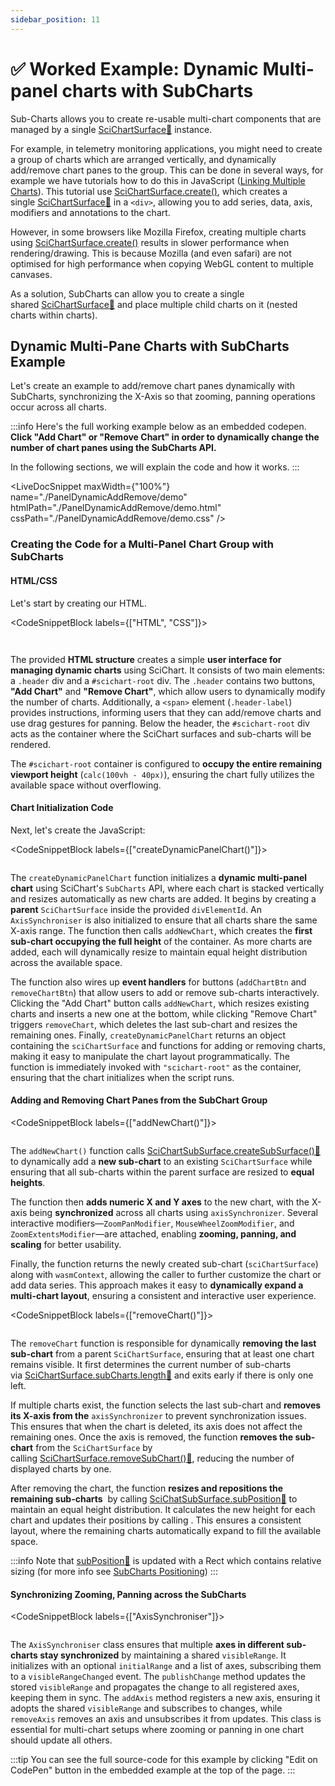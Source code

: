 ```yaml
---
sidebar_position: 11
---
```


# ✅ Worked Example: Dynamic Multi-panel charts with SubCharts

Sub-Charts allows you to create re-usable multi-chart components that are managed by a single [SciChartSurface:blue_book:](https://www.scichart.com/documentation/js/current/typedoc/classes/scichartsurface.html) instance.

For example, in telemetry monitoring applications, you might need to create a group of charts which are arranged vertically, and dynamically add/remove chart panes to the group. This can be done in several ways, for example we have tutorials how to do this in JavaScript ([Linking Multiple Charts](/docs/get-started/tutorials-js-npm-webpack/tutorial-09-linking-multiple-charts)). This tutorial use [SciChartSurface.create()](/docs/2d-charts/surface/new-scichart-surface), which creates a single [SciChartSurface:blue_book:](https://www.scichart.com/documentation/js/current/typedoc/classes/scichartsurface.html) in a `<div>`, allowing you to add series, data, axis, modifiers and annotations to the chart.

However, in some browsers like Mozilla Firefox, creating multiple charts using [SciChartSurface.create()](/docs/2d-charts/surface/new-scichart-surface) results in slower performance when rendering/drawing. This is because Mozilla (and even safari) are not optimised for high performance when copying WebGL content to multiple canvases.

As a solution, SubCharts can allow you to create a single shared [SciChartSurface:blue_book:](https://www.scichart.com/documentation/js/current/typedoc/classes/scichartsurface.html) and place multiple child charts on it (nested charts within charts).

Dynamic Multi-Pane Charts with SubCharts Example
------------------------------------------------

Let's create an example to add/remove chart panes dynamically with SubCharts, synchronizing the X-Axis so that zooming, panning operations occur across all charts.

:::info
Here's the full working example below as an embedded codepen. **Click "Add Chart" or "Remove Chart" in order to dynamically change the number of chart panes using the SubCharts API.**

In the following sections, we will explain the code and how it works.
:::

<LiveDocSnippet maxWidth={"100%"} name="./PanelDynamicAddRemove/demo" htmlPath="./PanelDynamicAddRemove/demo.html" cssPath="./PanelDynamicAddRemove/demo.css" />

### Creating the Code for a Multi-Panel Chart Group with SubCharts

#### HTML/CSS

Let's start by creating our HTML.

<CodeSnippetBlock labels={["HTML", "CSS"]}>
```html file=./PanelDynamicAddRemove/demo.html
```
```css {23} showLineNumbers file=./PanelDynamicAddRemove/demo.css
```
</CodeSnippetBlock>

The provided **HTML structure** creates a simple **user interface for managing dynamic charts** using SciChart. It consists of two main elements: a `.header` div and a `#scichart-root` div. The `.header` contains two buttons, **"Add Chart"** and **"Remove Chart"**, which allow users to dynamically modify the number of charts. Additionally, a `<span>` element (`.header-label`) provides instructions, informing users that they can add/remove charts and use drag gestures for panning. Below the header, the `#scichart-root` div acts as the container where the SciChart surfaces and sub-charts will be rendered.

The `#scichart-root` container is configured to **occupy the entire remaining viewport height** (`calc(100vh - 40px)`), ensuring the chart fully utilizes the available space without overflowing.

#### Chart Initialization Code

Next, let's create the JavaScript:

<CodeSnippetBlock labels={["createDynamicPanelChart()"]}>
```ts showLineNumbers file=./PanelDynamicAddRemove/demo.ts start=region_createDynamicPanelChart_start end=region_createDynamicPanelChart_end
```
</CodeSnippetBlock>

The `createDynamicPanelChart` function initializes a **dynamic multi-panel chart** using SciChart's `SubCharts` API, where each chart is stacked vertically and resizes automatically as new charts are added. It begins by creating a **parent** `SciChartSurface` inside the provided `divElementId`. An `AxisSynchroniser` is also initialized to ensure that all charts share the same X-axis range. The function then calls `addNewChart`, which creates the **first sub-chart occupying the full height** of the container. As more charts are added, each will dynamically resize to maintain equal height distribution across the available space.

The function also wires up **event handlers** for buttons (`addChartBtn` and `removeChartBtn`) that allow users to add or remove sub-charts interactively. Clicking the "Add Chart" button calls `addNewChart`, which resizes existing charts and inserts a new one at the bottom, while clicking "Remove Chart" triggers `removeChart`, which deletes the last sub-chart and resizes the remaining ones. Finally, `createDynamicPanelChart` returns an object containing the `sciChartSurface` and functions for adding or removing charts, making it easy to manipulate the chart layout programmatically. The function is immediately invoked with `"scichart-root"` as the container, ensuring that the chart initializes when the script runs.

#### Adding and Removing Chart Panes from the SubChart Group

<CodeSnippetBlock labels={["addNewChart()"]}>
```ts showLineNumbers file=./PanelDynamicAddRemove/demo.ts start=region_addNewChart_start end=region_addNewChart_end
```
</CodeSnippetBlock>

The `addNewChart()` function calls [SciChartSubSurface.createSubSurface():blue_book:](https://www.scichart.com/documentation/js/v4/typedoc/classes/scichartsubsurface.html) to dynamically add a **new sub-chart** to an existing `SciChartSurface` while ensuring that all sub-charts within the parent surface are resized to **equal heights**.

The function then **adds numeric X and Y axes** to the new chart, with the X-axis being **synchronized** across all charts using `axisSynchronizer`. Several interactive modifiers—`ZoomPanModifier`, `MouseWheelZoomModifier`, and `ZoomExtentsModifier`—are attached, enabling **zooming, panning, and scaling** for better usability.

Finally, the function returns the newly created sub-chart (`sciChartSurface`) along with `wasmContext`, allowing the caller to further customize the chart or add data series. This approach makes it easy to **dynamically expand a multi-chart layout**, ensuring a consistent and interactive user experience.

<CodeSnippetBlock labels={["removeChart()"]}>
```ts showLineNumbers file=./PanelDynamicAddRemove/demo.ts start=region_removeChart_start end=region_removeChart_end
```
</CodeSnippetBlock>

The `removeChart` function is responsible for dynamically **removing the last sub-chart** from a parent `SciChartSurface`, ensuring that at least one chart remains visible. It first determines the current number of sub-charts via [SciChartSurface.subCharts.length:blue_book:](https://www.scichart.com/documentation/js/current/typedoc/classes/scichartsurface.html#subcharts) and exits early if there is only one left.

If multiple charts exist, the function selects the last sub-chart and **removes its X-axis from the** `axisSynchronizer` to prevent synchronization issues. This ensures that when the chart is deleted, its axis does not affect the remaining ones. Once the axis is removed, the function **removes the sub-chart** from the `SciChartSurface` by calling [SciChartSurface.removeSubChart():blue_book:](https://www.scichart.com/documentation/js/current/typedoc/classes/scichartsurface.html#removesubchart), reducing the number of displayed charts by one.

After removing the chart, the function **resizes and repositions the remaining sub-charts**  by calling [SciChatSubSurface.subPosition:blue_book:](https://www.scichart.com/documentation/js/current/typedoc/classes/scichartsubsurface.html#subposition) to maintain an equal height distribution. It calculates the new height for each chart and updates their positions by calling . This ensures a consistent layout, where the remaining charts automatically expand to fill the available space.

:::info
Note that [subPosition:blue_book:](https://www.scichart.com/documentation/js/current/typedoc/classes/scichartsubsurface.html#subposition) is updated with a Rect which contains relative sizing (for more info see [SubCharts Positioning](/docs/2d-charts/subcharts-api/sub-charts-positioning))
:::

#### Synchronizing Zooming, Panning across the SubCharts 

<CodeSnippetBlock labels={["AxisSynchroniser"]}>
```ts showLineNumbers file=./PanelDynamicAddRemove/demo.ts start=region_AxisSynchroniser_start end=region_AxisSynchroniser_end
```
</CodeSnippetBlock>

The `AxisSynchroniser` class ensures that multiple **axes in different sub-charts stay synchronized** by maintaining a shared `visibleRange`. It initializes with an optional `initialRange` and a list of axes, subscribing them to a `visibleRangeChanged` event. The `publishChange` method updates the stored `visibleRange` and propagates the change to all registered axes, keeping them in sync. The `addAxis` method registers a new axis, ensuring it adopts the shared `visibleRange` and subscribes to changes, while `removeAxis` removes an axis and unsubscribes it from updates. This class is essential for multi-chart setups where zooming or panning in one chart should update all others.

:::tip
You can see the full source-code for this example by clicking "Edit on CodePen" button in the embedded example at the top of the page.
:::


